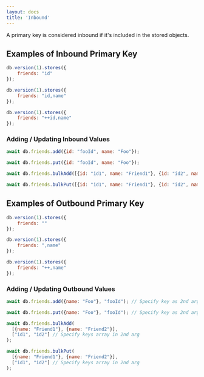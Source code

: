 ```yaml
---
layout: docs
title: 'Inbound'
---
```

A primary key is considered inbound if it's included in the stored objects.

## Examples of Inbound Primary Key

```javascript
db.version(1).stores({
    friends: "id"
});
```

```javascript
db.version(1).stores({
    friends: "id,name"
});
```

```javascript
db.version(1).stores({
    friends: "++id,name"
});
```

### Adding / Updating Inbound Values

```js
await db.friends.add({id: "fooId", name: "Foo"});

await db.friends.put({id: "fooId", name: "Foo"});

await db.friends.bulkAdd([{id: "id1", name: "Friend1"}, {id: "id2", name: "Friend2"}]);

await db.friends.bulkPut([{id: "id1", name: "Friend1"}, {id: "id2", name: "Friend2"}]);

```


## Examples of Outbound Primary Key

```javascript
db.version(1).stores({
    friends: ""
});
```

```javascript
db.version(1).stores({
    friends: ",name"
});
```

```javascript
db.version(1).stores({
    friends: "++,name"
});
```

### Adding / Updating Outbound Values

```js
await db.friends.add({name: "Foo"}, "fooId"); // Specify key as 2nd argument

await db.friends.put({name: "Foo"}, "fooId"); // Specify key as 2nd argument

await db.friends.bulkAdd(
  [{name: "Friend1"}, {name: "Friend2"}],
  ["id1", "id2"] // Specify keys array in 2nd arg
);

await db.friends.bulkPut(
  [{name: "Friend1"}, {name: "Friend2"}],
  ["id1", "id2"] // Specify keys array in 2nd arg
);

```

